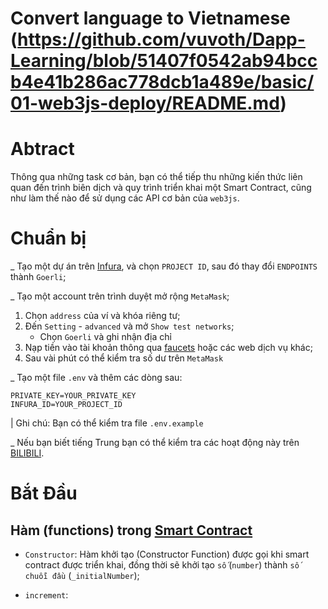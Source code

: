 # Convert language to Vietnamese (https://github.com/vuvoth/Dapp-Learning/blob/51407f0542ab94bccb4e41b286ac778dcb1a489e/basic/01-web3js-deploy/README.md)
# Abtract
Thông qua những task cơ bản, bạn có thể tiếp thu những kiến thức liên quan đến trình biên dịch và quy trình triển khai một Smart Contract, cũng như làm thế nào để sử dụng các API cơ bản của `web3js`.
# Chuẩn bị
_ Tạo một dự án trên  [Infura](https://infura.io), và chọn `PROJECT ID`, sau đó thay đổi `ENDPOINTS` thành `Goerli`;

_ Tạo một account trên trình duyệt mở rộng `MetaMask`;
  1. Chọn `address` của ví và khóa riêng tư;
  2. Đến `Setting` - `advanced` và mở `Show test networks`;
     - Chọn `Goerli` và ghi nhận địa chỉ
  3. Nạp tiền vào tài khoản thông qua  [faucets](https://faucets.chain.link) hoặc các web dịch vụ khác;
  4. Sau vài phút có thể kiểm tra số dư trên `MetaMask`

_ Tạo một file `.env` và thêm các dòng sau:
  
    PRIVATE_KEY=YOUR_PRIVATE_KEY
    INFURA_ID=YOUR_PROJECT_ID
   
    
  | Ghi chú: Bạn có thể kiểm tra file `.env.example`
 
 _ Nếu bạn biết tiếng Trung bạn có thể kiểm tra các hoạt động này trên [BILIBILI](https://www.bilibili.com/video/BV1Y44y1r7E6/).
 
 # Bắt Đầu
 
 ## Hàm (functions) trong [Smart Contract](Incrementer.sol)
 - `Constructor`: Hàm khởi tạo (Constructor Function) được gọi khi smart contract được triển khai, đồng thời sẽ khởi tạo `số` (`number`) thành `số chuỗi đầu` (`_initialNumber`);
 
 - `increment`:   
